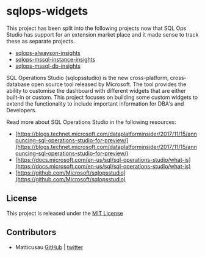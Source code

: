 # sqlops-widgets

This project has been split into the following projects now that SQL Ops Studio has support for an extension market place and it made sense to track these as separate projects.

- [sqlops-alwayson-insights](https://github.com/Matticusau/sqlops-alwayson-insights)
- [sqlops-mssql-instance-insights](https://github.com/Matticusau/sqlops-mssql-instance-insights)
- [sqlops-mssql-db-insights](https://github.com/Matticusau/sqlops-mssql-db-insights)

SQL Operations Studio (sqlopsstudio) is the new cross-platform, cross-database open source tool released by Microsoft. The tool provides the ability to customise the dashboard with different widgets that are either built-in or custom. This project focuses on building some custom widgets to extend the functionality to include important information for DBA's and Developers.

Read more about SQL Operations Studio in the following resources:

- [https://blogs.technet.microsoft.com/dataplatforminsider/2017/11/15/announcing-sql-operations-studio-for-preview/](https://blogs.technet.microsoft.com/dataplatforminsider/2017/11/15/announcing-sql-operations-studio-for-preview/)
- [https://docs.microsoft.com/en-us/sql/sql-operations-studio/what-is](https://docs.microsoft.com/en-us/sql/sql-operations-studio/what-is)
- [https://github.com/Microsoft/sqlopsstudio](https://github.com/Microsoft/sqlopsstudio)

## License

This project is released under the [MIT License](https://github.com/Matticusau/sqlops-widgets/blob/master/LICENSE)

## Contributors

- Matticusau [GitHub](https://github.com/Matticusau) | [twitter](https://twitter.com/matticusau)